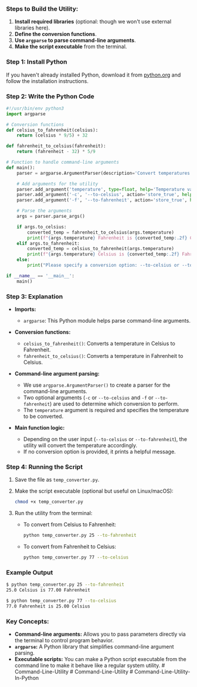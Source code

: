 ### Steps to Build the Utility:

1. **Install required libraries** (optional: though we won't use external libraries here).
2. **Define the conversion functions**.
3. **Use `argparse` to parse command-line arguments**.
4. **Make the script executable** from the terminal.

### Step 1: Install Python

If you haven't already installed Python, download it from [python.org](https://www.python.org/) and follow the installation instructions.

### Step 2: Write the Python Code

```python
#!/usr/bin/env python3
import argparse

# Conversion functions
def celsius_to_fahrenheit(celsius):
    return (celsius * 9/5) + 32

def fahrenheit_to_celsius(fahrenheit):
    return (fahrenheit - 32) * 5/9

# Function to handle command-line arguments
def main():
    parser = argparse.ArgumentParser(description='Convert temperatures between Celsius and Fahrenheit.')

    # Add arguments for the utility
    parser.add_argument('temperature', type=float, help='Temperature value to convert.')
    parser.add_argument('-c', '--to-celsius', action='store_true', help='Convert from Fahrenheit to Celsius.')
    parser.add_argument('-f', '--to-fahrenheit', action='store_true', help='Convert from Celsius to Fahrenheit.')

    # Parse the arguments
    args = parser.parse_args()

    if args.to_celsius:
        converted_temp = fahrenheit_to_celsius(args.temperature)
        print(f"{args.temperature} Fahrenheit is {converted_temp:.2f} Celsius")
    elif args.to_fahrenheit:
        converted_temp = celsius_to_fahrenheit(args.temperature)
        print(f"{args.temperature} Celsius is {converted_temp:.2f} Fahrenheit")
    else:
        print("Please specify a conversion option: --to-celsius or --to-fahrenheit")

if __name__ == '__main__':
    main()
```

### Step 3: Explanation

-  **Imports:**
   -  `argparse`: This Python module helps parse command-line arguments.
-  **Conversion functions:**

   -  `celsius_to_fahrenheit()`: Converts a temperature in Celsius to Fahrenheit.
   -  `fahrenheit_to_celsius()`: Converts a temperature in Fahrenheit to Celsius.

-  **Command-line argument parsing:**
   -  We use `argparse.ArgumentParser()` to create a parser for the command-line arguments.
   -  Two optional arguments (`-c` or `--to-celsius` and `-f` or `--to-fahrenheit`) are used to determine which conversion to perform.
   -  The `temperature` argument is required and specifies the temperature to be converted.
-  **Main function logic:**
   -  Depending on the user input (`--to-celsius` or `--to-fahrenheit`), the utility will convert the temperature accordingly.
   -  If no conversion option is provided, it prints a helpful message.

### Step 4: Running the Script

1. Save the file as `temp_converter.py`.
2. Make the script executable (optional but useful on Linux/macOS):

   ```bash
   chmod +x temp_converter.py
   ```

3. Run the utility from the terminal:

   -  To convert from Celsius to Fahrenheit:

      ```bash
      python temp_converter.py 25 --to-fahrenheit
      ```

   -  To convert from Fahrenheit to Celsius:
      ```bash
      python temp_converter.py 77 --to-celsius
      ```

### Example Output

```bash
$ python temp_converter.py 25 --to-fahrenheit
25.0 Celsius is 77.00 Fahrenheit

$ python temp_converter.py 77 --to-celsius
77.0 Fahrenheit is 25.00 Celsius
```

### Key Concepts:

-  **Command-line arguments:** Allows you to pass parameters directly via the terminal to control program behavior.
-  **`argparse`:** A Python library that simplifies command-line argument parsing.
-  **Executable scripts:** You can make a Python script executable from the command line to make it behave like a regular system utility.
#   C o m m a n d - L i n e - U t i l i t y  
 #   C o m m a n d - L i n e - U t i l i t y  
 #   C o m m a n d - L i n e - U t i l i t y - I n - P y t h o n  
 